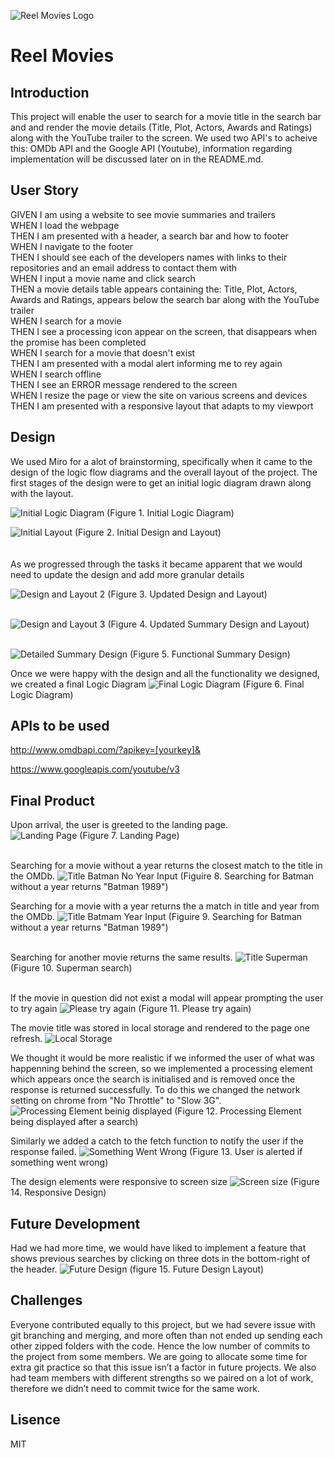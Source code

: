 ![Reel Movies Logo](asset/images/reel.png)

# Reel Movies

## Introduction

This project will enable the user to search for a movie title in the search bar and and render the movie details (Title, Plot, Actors, Awards and Ratings) along with the YouTube trailer to the screen. We used two API's to acheive this: OMDb API and the Google API (Youtube), information regarding implementation will be discussed later on in the README.md.

## User Story

GIVEN I am using a website to see movie summaries and trailers <br />
WHEN I load the webpage <br />
THEN I am presented with a header, a search bar and how to footer <br />
WHEN I navigate to the footer <br />
THEN I should see each of the developers names with links to their repositories and an email address to contact them with <br />
WHEN I input a movie name and click search <br />
THEN a movie details table appears containing the: Title, Plot, Actors, Awards and Ratings, appears below the search bar along with the YouTube trailer <br />
WHEN I search for a movie <br />
THEN I see a processing icon appear on the screen, that disappears when the promise has been completed <br />
WHEN I search for a movie that doesn't exist <br />
THEN I am presented with a modal alert informing me to rey again <br />
WHEN I search offline <br />
THEN I see an ERROR message rendered to the screen <br />
WHEN I resize the page or view the site on various screens and devices <br />
THEN I am presented with a responsive layout that adapts to my viewport <br />

## Design

We used Miro for a alot of brainstorming, specifically when it came to the design of the logic flow diagrams and the overall layout of the project.
The first stages of the design were to get an initial logic diagram drawn along with the layout.<br />

![Initial Logic Diagram](asset/images/screenshots/initialLogicDiagram.png)
(Figure 1. Initial Logic Diagram) <br />

![Initial Layout](asset/images/screenshots/layoutDesign1.png)
(Figure 2. Initial Design and Layout) <br />
<br />
<br />
As we progressed through the tasks it became apparent that we would need to update the design and add more granular details

![Design and Layout 2](asset/images/screenshots/layoutDesign2.png)
(Figure 3. Updated Design and Layout)
<br />
<br />

![Design and Layout 3](asset/images/screenshots/layoutDesign3.png)
(Figure 4. Updated Summary Design and Layout)
<br />
<br />

![Detailed Summary Design](asset/images/screenshots/granularSummaryDesign.png)
(Figure 5. Functional Summary Design)

Once we were happy with the design and all the functionality we designed, we created a final Logic Diagram
![Final Logic Diagram](asset/images/screenshots/finalLogicDiagram.png)
(Figure 6. Final Logic Diagram)

## APIs to be used

http://www.omdbapi.com/?apikey=[yourkey]&

https://www.googleapis.com/youtube/v3

## Final Product

Upon arrival, the user is greeted to the landing page. <br />
![Landing Page](asset/images/screenshots/landingPage.png)
(Figure 7. Landing Page)
<br />
<br />

Searching for a movie without a year returns the closest match to the title in the OMDb.
![Title Batman No Year Input](asset/images/screenshots/searchBatmanYearEmpty.png)
(Figuire 8. Searching for Batman without a year returns "Batman 1989")

Searching for a movie with a year returns the a match in title and year from the OMDb.
![Title Batmam Year Input](asset/images/screenshots/searchBatmanYearFull.png)
(Figuire 9. Searching for Batman without a year returns "Batman 1989")
<br />
<br />

Searching for another movie returns the same results.
![Title Superman](asset/images/screenshots/supermanSearch.png)
(Figure 10. Superman search)
<br />
<br />

If the movie in question did not exist a modal will appear prompting the user to try again
![Please try again](asset/images/screenshots/modal.png)
(Figure 11. Please try again)

The movie title was stored in local storage and rendered to the page one refresh.
![Local Storage](asset/images/screenshots/localStorage.png)

We thought it would be more realistic if we informed the user of what was happenning behind the screen, so
we implemented a processing element which appears once the search is initialised and is removed once the response is returned successfully. To do this we changed the network setting on chrome from "No Throttle" to "Slow 3G".
![Processing Element beinig displayed](asset/images/screenshots/processing.png)
(Figure 12. Processing Element being displayed after a search)

Similarly we added a catch to the fetch function to notify the user if the response failed.
![Something Went Wrong](asset/images/screenshots/offline.png)
(Figure 13. User is alerted if something went wrong)

The design elements were responsive to screen size
![Screen size](asset/images/screenshots/responsiveDesign.png)
(Figure 14. Responsive Design)

## Future Development

Had we had more time, we would have liked to implement a feature that shows previous searches by clicking on three dots in the bottom-right of the header.
![Future Design](asset/images/screenshots/futureDesign.png)
(figure 15. Future Design Layout)

## Challenges

Everyone contributed equally to this project, but we had severe issue with git branching and merging, and more often than not ended up sending each other zipped folders with the code. Hence the low number of commits to the project from some members. We are going to allocate some time for extra git practice so that this issue isn’t a factor in future projects. We also had team members with different strengths so we paired on a lot of work, therefore we didn’t need to commit twice for the same work.

## Lisence

MIT
